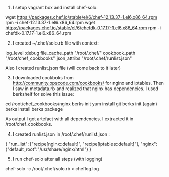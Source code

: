1. I setup vagrant box and install chef-solo:

wget https://packages.chef.io/stable/el/6/chef-12.13.37-1.el6.x86_64.rpm
rpm -i chef-12.13.37-1.el6.x86_64.rpm
wget https://packages.chef.io/stable/el/6/chefdk-0.17.17-1.el6.x86_64.rpm
rpm -i chefdk-0.17.17-1.el6.x86_64.rpm

2. I created ~/.chef/solo.rb file with context:

log_level :debug
file_cache_path "/root/.chef/"
cookbook_path "/root/chef_cookbooks"
json_attribs "/root/.chef/runlist.json"

Also I created runlist.json file (will come back to it later)

3. I downloaded cookboks from http://community.opscode.com/cookbooks/ for nginx and iptables. Then I saw in metadata.rb and realized that nginx has dependencies. I used berkshelf for solve this issue:

cd /root/chef_cookbooks/nginx
berks init
yum install git
berks init (again)
berks install
berks packege

As output I got artefact with all dependencies. I extracted it in /root/chef_cookbooks.

4. I created runlist.json in /root/.chef/runlist.json :

{ 
"run_list": ["recipe[nginx::default]", "recipe[iptables::default]"],
  "nginx": {"default_root":"/usr/share/nginx/html"} 
}

5. I run chef-solo after all steps (with logging)

chef-solo -c /root/.chef/solo.rb > cheflog.log
